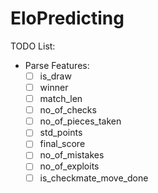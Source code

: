 # EloPredicting
TODO List:
* Parse Features:
  - [ ] is_draw
  - [ ] winner
  - [ ] match_len
  - [ ] no_of_checks
  - [ ] no_of_pieces_taken
  - [ ] std_points
  - [ ] final_score
  - [ ] no_of_mistakes
  - [ ] no_of_exploits
  - [ ] is_checkmate_move_done
